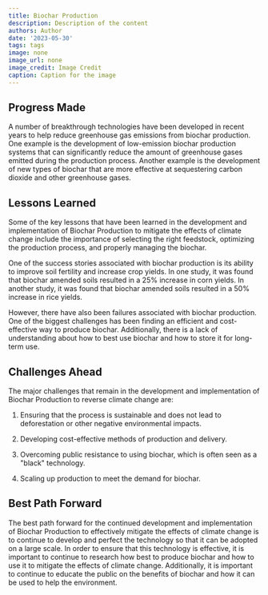```yaml
---
title: Biochar Production
description: Description of the content
authors: Author
date: '2023-05-30'
tags: tags
image: none
image_url: none
image_credit: Image Credit
caption: Caption for the image
---
```


## Progress Made

A number of breakthrough technologies have been developed in recent years to help reduce greenhouse gas emissions from biochar production. One example is the development of low-emission biochar production systems that can significantly reduce the amount of greenhouse gases emitted during the production process. Another example is the development of new types of biochar that are more effective at sequestering carbon dioxide and other greenhouse gases.

## Lessons Learned

Some of the key lessons that have been learned in the development and implementation of Biochar Production to mitigate the effects of climate change include the importance of selecting the right feedstock, optimizing the production process, and properly managing the biochar.

One of the success stories associated with biochar production is its ability to improve soil fertility and increase crop yields. In one study, it was found that biochar amended soils resulted in a 25% increase in corn yields. In another study, it was found that biochar amended soils resulted in a 50% increase in rice yields.

However, there have also been failures associated with biochar production. One of the biggest challenges has been finding an efficient and cost-effective way to produce biochar. Additionally, there is a lack of understanding about how to best use biochar and how to store it for long-term use.

## Challenges Ahead

The major challenges that remain in the development and implementation of Biochar Production to reverse climate change are:

1. Ensuring that the process is sustainable and does not lead to deforestation or other negative environmental impacts.

2. Developing cost-effective methods of production and delivery.

3. Overcoming public resistance to using biochar, which is often seen as a "black" technology.

4. Scaling up production to meet the demand for biochar.

## Best Path Forward

The best path forward for the continued development and implementation of Biochar Production to effectively mitigate the effects of climate change is to continue to develop and perfect the technology so that it can be adopted on a large scale. In order to ensure that this technology is effective, it is important to continue to research how best to produce biochar and how to use it to mitigate the effects of climate change. Additionally, it is important to continue to educate the public on the benefits of biochar and how it can be used to help the environment.
